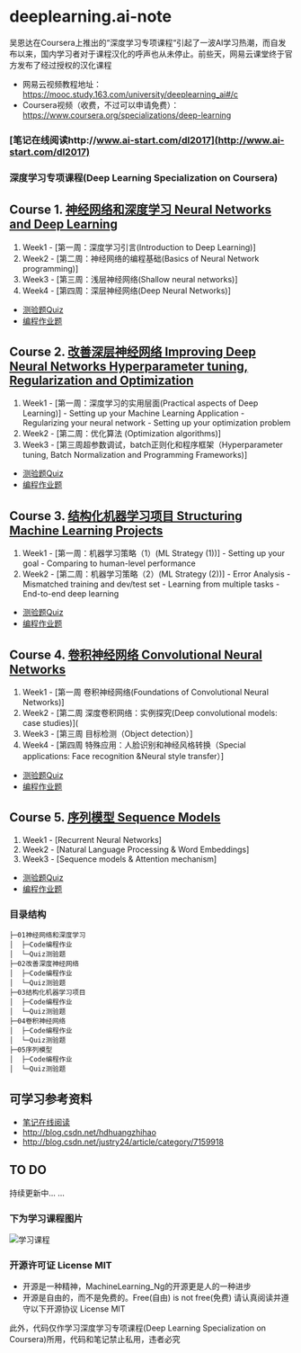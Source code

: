 # deeplearning.ai-note
吴恩达在Coursera上推出的“深度学习专项课程“引起了一波AI学习热潮，而自发布以来，国内学习者对于课程汉化的呼声也从未停止。前些天，网易云课堂终于官方发布了经过授权的汉化课程
* 网易云视频教程地址：https://mooc.study.163.com/university/deeplearning_ai#/c
* Coursera视频（收费，不过可以申请免费）：https://www.coursera.org/specializations/deep-learning

###  **[笔记在线阅读http://www.ai-start.com/dl2017](http://www.ai-start.com/dl2017)**

### 深度学习专项课程(Deep Learning Specialization on Coursera)




 ## Course 1. [神经网络和深度学习 Neural Networks and Deep Learning](https://www.youtube.com/watch?v=CS4cs9xVecg&list=PLkDaE6sCZn6Ec-XTbcX1uRg2_u4xOEky0)


 
1. Week1 - [第一周：深度学习引言(Introduction to Deep Learning)]
2. Week2 - [第二周：神经网络的编程基础(Basics of Neural Network programming)]
3. Week3 - [第三周：浅层神经网络(Shallow neural networks)]
4. Week4 - [第四周：深层神经网络(Deep Neural Networks)]

 * [测验题Quiz](https://github.com/HuangCongQing/deeplearning.ai-note/tree/master/01%E7%A5%9E%E7%BB%8F%E7%BD%91%E7%BB%9C%E5%92%8C%E6%B7%B1%E5%BA%A6%E5%AD%A6%E4%B9%A0/Quiz%E6%B5%8B%E9%AA%8C%E9%A2%98)
 * [编程作业题](https://github.com/HuangCongQing/deeplearning.ai-note/tree/master/01%E7%A5%9E%E7%BB%8F%E7%BD%91%E7%BB%9C%E5%92%8C%E6%B7%B1%E5%BA%A6%E5%AD%A6%E4%B9%A0/Code%E7%BC%96%E7%A8%8B%E4%BD%9C%E4%B8%9A/deeplearning%E7%AC%AC1%E4%B8%93%E9%A2%98%E7%BC%96%E7%A8%8B%E4%BD%9C%E4%B8%9A/deeplearning%E7%BC%96%E7%A8%8B%E4%BD%9C%E4%B8%9A)


## Course 2. [改善深层神经网络 Improving Deep Neural Networks Hyperparameter tuning, Regularization and Optimization](https://www.youtube.com/watch?v=1waHlpKiNyY&list=PLkDaE6sCZn6Hn0vK8co82zjQtt3T2Nkqc)



1. Week1 - [第一周：深度学习的实用层面(Practical aspects of Deep Learning)]
         - Setting up your Machine Learning Application
         - Regularizing your neural network
         - Setting up your optimization problem
2. Week2 - [第二周：优化算法 (Optimization algorithms)]
3. Week3 - [第三周超参数调试，batch正则化和程序框架（Hyperparameter tuning, Batch Normalization and Programming Frameworks)]

 * [测验题Quiz](https://github.com/HuangCongQing/deeplearning.ai-note/tree/master/02%E6%94%B9%E5%96%84%E6%B7%B1%E5%BA%A6%E7%A5%9E%E7%BB%8F%E7%BD%91%E7%BB%9C/Quiz%E6%B5%8B%E9%AA%8C%E9%A2%98)
 * [编程作业题](https://github.com/HuangCongQing/deeplearning.ai-note/tree/master/02%E6%94%B9%E5%96%84%E6%B7%B1%E5%BA%A6%E7%A5%9E%E7%BB%8F%E7%BD%91%E7%BB%9C/Code%E7%BC%96%E7%A8%8B%E4%BD%9C%E4%B8%9A/deeplearning%E7%AC%AC2%E4%B8%93%E9%A2%98%E7%BC%96%E7%A8%8B%E4%BD%9C%E4%B8%9A)

## Course 3. [结构化机器学习项目 Structuring Machine Learning Projects](https://www.youtube.com/watch?v=dFX8k1kXhOw&list=PLkDaE6sCZn6E7jZ9sN_xHwSHOdjUxUW_b)

1. Week1 - [第一周：机器学习策略（1）(ML Strategy (1))]
         - Setting up your goal
         - Comparing to human-level performance
2. Week2 - [第二周：机器学习策略（2）(ML Strategy (2))]
         - Error Analysis
         - Mismatched training and dev/test set
         - Learning from multiple tasks
         - End-to-end deep learning

 * [测验题Quiz](https://github.com/HuangCongQing/deeplearning.ai-note/tree/master/03%E7%BB%93%E6%9E%84%E5%8C%96%E6%9C%BA%E5%99%A8%E5%AD%A6%E4%B9%A0%E9%A1%B9%E7%9B%AE/Quiz%E6%B5%8B%E9%AA%8C%E9%A2%98)
 * [编程作业题]()
         
 ## Course 4. [卷积神经网络 Convolutional Neural Networks](https://www.youtube.com/watch?v=ArPaAX_PhIs&list=PLkDaE6sCZn6Gl29AoE31iwdVwSG-KnDzF)
 
 1. Week1 - [第一周 卷积神经网络(Foundations of Convolutional Neural Networks)]
 2. Week2 - [第二周 深度卷积网络：实例探究(Deep convolutional models: case studies)](
 3. Week3 - [第三周 目标检测（Object detection）]
 4. Week4 - [第四周 特殊应用：人脸识别和神经风格转换（Special applications: Face recognition &Neural style transfer）]

 * [测验题Quiz]()
 * [编程作业题]()
 ## Course 5. [序列模型 Sequence Models](https://www.youtube.com/watch?v=DejHQYAGb7Q&list=PLkDaE6sCZn6F6wUI9tvS_Gw1vaFAx6rd6)
 1. Week1 - [Recurrent Neural Networks]
 2. Week2 - [Natural Language Processing & Word Embeddings]
 3. Week3 - [Sequence models & Attention mechanism]

 * [测验题Quiz]()
 * [编程作业题]()

 ### 目录结构
```
├─01神经网络和深度学习
│  ├─Code编程作业
│  └─Quiz测验题
├─02改善深度神经网络
│  ├─Code编程作业
│  └─Quiz测验题
├─03结构化机器学习项目
│  ├─Code编程作业
│  └─Quiz测验题
├─04卷积神经网络
│  ├─Code编程作业
│  └─Quiz测验题
├─05序列模型
│  ├─Code编程作业
│  └─Quiz测验题
```

## 可学习参考资料

* [笔记在线阅读](http://www.ai-start.com/dl2017)
* http://blog.csdn.net/hdhuangzhihao
* http://blog.csdn.net/justry24/article/category/7159918


## TO DO

持续更新中... ...



### 下为学习课程图片

![学习课程](http://ojmcn9nlw.qnssl.com/blog/20170903/220626537.png?imageslim)

### 开源许可证 License MIT 

* 开源是一种精神，MachineLearning_Ng的开源更是人的一种进步
* 开源是自由的，而不是免费的。Free(自由) is not free(免费) 请认真阅读并遵守以下开源协议
License MIT

此外，代码仅作学习深度学习专项课程(Deep Learning Specialization on Coursera)所用，代码和笔记禁止私用，违者必究